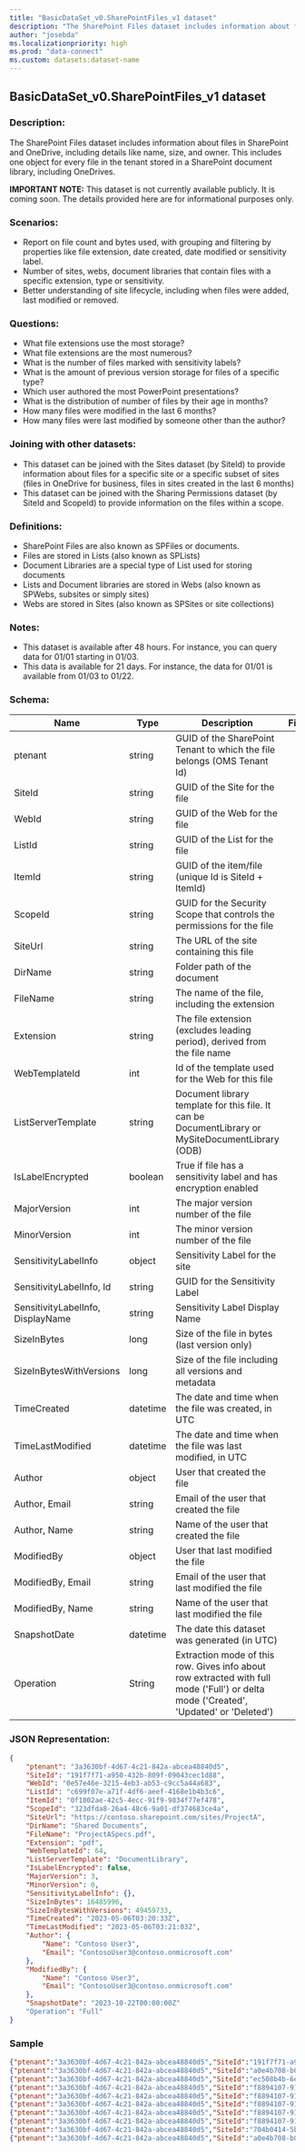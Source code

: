 ```yaml
---
title: "BasicDataSet_v0.SharePointFiles_v1 dataset"
description: "The SharePoint Files dataset includes information about files in SharePoint and OneDrive"
author: "josebda"
ms.localizationpriority: high
ms.prod: "data-connect"
ms.custom: datasets:dataset-name
---
```


## BasicDataSet_v0.SharePointFiles_v1 dataset

### Description: 

The SharePoint Files dataset includes information about files in SharePoint and OneDrive, including details like name, size, and owner. This includes one object for every file in the tenant stored in a SharePoint document library, including OneDrives.  

**IMPORTANT NOTE:** This dataset is not currently available publicly. It is coming soon. The details provided here are for informational purposes only.

### Scenarios:

- Report on file count and bytes used, with grouping and filtering by properties like file extension,   date created, date modified or sensitivity label. 
- Number of sites, webs, document libraries that contain files with a specific extension, type or sensitivity.
- Better understanding of site lifecycle, including when files were added, last modified or removed.  

### Questions:

- What file extensions use the most storage?
- What file extensions are the most numerous?
- What is the number of files marked with sensitivity labels?
- What is the amount of previous version storage for files of a specific type?
- Which user authored the most PowerPoint presentations?
- What is the distribution of number of files by their age in months?
- How many files were modified in the last 6 months?
- How many files were last modified by someone other than the author?

### Joining with other datasets:

- This dataset can be joined with the Sites dataset (by SiteId) to provide information about files for a specific site or a specific subset of sites (files in OneDrive for business, files in sites created in the last 6 months)
- This dataset can be joined with the Sharing Permissions   dataset (by SiteId and ScopeId) to provide information on the files within a scope.  

### Definitions:

- SharePoint Files are also known as SPFiles or documents.
- Files are stored in Lists (also known as SPLists)
- Document Libraries are a special type of List used for storing documents
- Lists and Document libraries are stored in Webs (also known as SPWebs, subsites or simply sites)
- Webs are stored in Sites (also known as SPSites or site collections)

### Notes:

- This dataset is available after 48 hours. For instance, you can query data for 01/01 starting in 01/03.
- This data is available for 21 days. For instance, the data for 01/01 is available from 01/03 to 01/22.

### Schema:

| **Name** | **Type** | **Description** | **FilterOptions** | **IsDateFilter** |
|-|-|-|:-:|:-:|
| ptenant | string | GUID of the SharePoint Tenant to which the file belongs (OMS Tenant Id) | No | False |
| SiteId | string | GUID of the Site for the file | No | False |
| WebId | string | GUID of the Web for the file | No | False |
| ListId | string | GUID of the List for the file | No | False |
| ItemId | string | GUID of the item/file (unique Id is SiteId + ItemId)   | No | False |
| ScopeId | string | GUID for the Security Scope that controls the permissions for the file | No | False |
| SiteUrl | string | The URL of the site containing this file | No | False |
| DirName | string | Folder path of the document | No | False |
| FileName | string | The name of the file, including the extension | No | False |
| Extension | string | The file extension (excludes leading period), derived from the file name | No | False |
| WebTemplateId | int | Id of the template used for the Web for this file | No | False |
| ListServerTemplate | string | Document library template for this file. It can be DocumentLibrary or MySiteDocumentLibrary (ODB) | No | False |
| IsLabelEncrypted | boolean | True if file has a sensitivity label and has encryption enabled | No | False |
| MajorVersion | int | The major version number of the file | No | False |
| MinorVersion | int | The minor version number of the file | No | False |
| SensitivityLabelInfo | object | Sensitivity Label for the site | No | False |
| SensitivityLabelInfo, Id | string | GUID for the Sensitivity Label | No | False |
| SensitivityLabelInfo, DisplayName | string | Sensitivity Label Display Name | No | False |
| SizeInBytes | long | Size of the file in bytes (last version only) | No | False |
| SizeInBytesWithVersions | long | Size of the file including all versions and metadata | No | False |
| TimeCreated | datetime | The date and time when the file was created, in UTC | No | False |
| TimeLastModified | datetime | The date and time when the file was last modified, in UTC | No | False |
| Author | object | User that created the file | No | False |
| Author, Email | string | Email of the user that created the file | No | False |
| Author, Name | string | Name of the user that created the file | No | False |
| ModifiedBy | object | User that last modified the file | No | False |
| ModifiedBy, Email | string | Email of the user that last modified the file | No | False |
| ModifiedBy, Name | string | Name of the user that last modified the file | No | False |
| SnapshotDate | datetime | The date this dataset was generated (in UTC) | Yes | True |
| Operation | String | Extraction mode of this row. Gives info about row extracted with full mode ('Full') or delta mode ('Created', 'Updated' or 'Deleted') | No | False |

### JSON Representation:

```json
{
    "ptenant": "3a3630bf-4d67-4c21-842a-abcea48840d5",
    "SiteId": "191f7f71-a950-432b-809f-09043cec1d88",
    "WebId": "0e57e46e-3215-4eb3-ab53-c9cc5a44a683",
    "ListId": "c699f07e-a71f-4df6-aeef-4168e1b4b3c6",
    "ItemId": "0f1802ae-42c5-4ecc-91f9-9834f77ef478",
    "ScopeId": "323dfda8-26a4-48c6-9a01-df374683ce4a",
    "SiteUrl": "https://contoso.sharepoint.com/sites/ProjectA",
    "DirName": "Shared Documents",
    "FileName": "ProjectASpecs.pdf",
    "Extension": "pdf",
    "WebTemplateId": 64,
    "ListServerTemplate": "DocumentLibrary",
    "IsLabelEncrypted": false,
    "MajorVersion": 3,
    "MinorVersion": 0,
    "SensitivityLabelInfo": {},
    "SizeInBytes": 16485996,
    "SizeInBytesWithVersions": 49459733,
    "TimeCreated": "2023-05-06T03:20:33Z",
    "TimeLastModified": "2023-05-06T03:21:03Z",
    "Author": {
        "Name": "Contoso User3",
        "Email": "ContosoUser3@contoso.onmicrosoft.com"
    },
    "ModifiedBy": {
        "Name": "Contoso User3",
        "Email": "ContosoUser3@contoso.onmicrosoft.com"
    },
    "SnapshotDate": "2023-10-22T00:00:00Z"
    "Operation": "Full"
}
```

### Sample

```json
{"ptenant":"3a3630bf-4d67-4c21-842a-abcea48840d5","SiteId":"191f7f71-a950-432b-809f-09043cec1d88","Author":{"Name":"Contoso User3","Email":"ContosoUser3@contoso.onmicrosoft.com"},"DirName":"Shared Documents","Extension":"pdf","FileName":"ProjectASpecs.pdf","IsLabelEncrypted":false,"ItemId":"0f1802ae-42c5-4ecc-91f9-9834f77ef478","ListId":"c699f07e-a71f-4df6-aeef-4168e1b4b3c6","ListServerTemplate":"DocumentLibrary","MajorVersion":3,"MinorVersion":0,"ModifiedBy":{"Name":"Contoso User3","Email":"ContosoUser3@contoso.onmicrosoft.com"},"Operation":"Full","ScopeId":"323dfda8-26a4-48c6-9a01-df374683ce4a","SensitivityLabelInfo":{},"SiteUrl":"https://contoso.sharepoint.com/sites/ProjectA","SizeInBytes":16485996,"SizeInBytesWithVersions":49459733,"TimeCreated":"2023-05-06T03:20:33Z","TimeLastModified":"2023-05-06T03:21:03Z","WebId":"0e57e46e-3215-4eb3-ab53-c9cc5a44a683","WebTemplateId":64,"SnapshotDate":"2023-10-22T00:00:00Z"}
{"ptenant":"3a3630bf-4d67-4c21-842a-abcea48840d5","SiteId":"a0e4b708-b0fe-441e-9623-9acc1210776e","Author":{"Name":"System Account"},"DirName":"Style Library/Images","Extension":"jpg","FileName":"Search_Arrow.jpg","IsLabelEncrypted":false,"ItemId":"05be36a7-be16-4d3b-b0fb-fd78904ed4c5","ListId":"af998ebe-643c-40b6-860b-e14fad11b165","ListServerTemplate":"DocumentLibrary","MajorVersion":1,"MinorVersion":0,"ModifiedBy":{"Name":"System Account"},"Operation":"Full","ScopeId":"22de3179-132c-49c1-97cb-d166a3e70adb","SensitivityLabelInfo":{},"SiteUrl":"https://contoso.sharepoint.com/sites/ContosoWiki-DeltaTest-08Aug2022","SizeInBytes":592,"SizeInBytesWithVersions":744,"TimeCreated":"2022-08-09T02:33:58Z","TimeLastModified":"2022-08-09T02:33:58Z","WebId":"8f43c93e-d157-473f-a8dd-66e81b440178","WebTemplateId":56,"SnapshotDate":"2023-10-22T00:00:00Z"}
{"ptenant":"3a3630bf-4d67-4c21-842a-abcea48840d5","SiteId":"ec508b4b-6e54-401c-826f-775950f03353","Author":{"Name":"Contoso User3","Email":"ContosoUser3@contoso.onmicrosoft.com"},"DirName":"Documents/Documents","Extension":"xlsx","FileName":"Monthly Water Report - September 2018-ec2beb6b-573f-4a24-8da9-f4c403eba605-1683343430.xlsx","IsLabelEncrypted":false,"ItemId":"363bc9a6-2031-460d-a3da-524960575321","ListId":"8779ac14-b274-4bf2-92ac-7760fdc1ebc7","ListServerTemplate":"MySiteDocumentLibrary","MajorVersion":1,"MinorVersion":0,"ModifiedBy":{"Name":"Contoso User3","Email":"ContosoUser3@contoso.onmicrosoft.com"},"Operation":"Full","ScopeId":"9924d4d2-302a-4680-a71f-be587a82b96f","SensitivityLabelInfo":{},"SiteUrl":"https://contoso-my.sharepoint.com/personal/ContosoUser3_contoso_onmicrosoft_com","SizeInBytes":175819,"SizeInBytesWithVersions":176984,"TimeCreated":"2023-05-06T03:23:51Z","TimeLastModified":"2023-05-06T03:23:52Z","WebId":"efe47d8c-6672-420b-80f9-fb884195bcbe","WebTemplateId":21,"SnapshotDate":"2023-10-22T00:00:00Z"}
{"ptenant":"3a3630bf-4d67-4c21-842a-abcea48840d5","SiteId":"f8894107-9135-422f-84f3-f9bf863319e1","Author":{"Name":"Admin Contoso","Email":"admin@contoso.onmicrosoft.com"},"DirName":"Documents/Documents","Extension":"docx","FileName":"word-template-15dc044b-0934-4bcd-962c-472f8c1632d5-1683326651.docx","IsLabelEncrypted":false,"ItemId":"13946fd3-277e-4495-bf4f-66e00e87032b","ListId":"8779ac14-b274-4bf2-92ac-7760fdc1ebc7","ListServerTemplate":"MySiteDocumentLibrary","MajorVersion":16,"MinorVersion":0,"ModifiedBy":{"Name":"Admin Contoso","Email":"admin@contoso.onmicrosoft.com"},"Operation":"Full","ScopeId":"9924d4d2-302a-4680-a71f-be587a82b96f","SensitivityLabelInfo":{},"SiteUrl":"https://contoso-my.sharepoint.com/personal/admin_contoso_onmicrosoft_com","SizeInBytes":481526,"SizeInBytesWithVersions":7721466,"TimeCreated":"2023-05-05T22:44:12Z","TimeLastModified":"2023-05-06T01:19:48Z","WebId":"efe47d8c-6672-420b-80f9-fb884195bcbe","WebTemplateId":21,"SnapshotDate":"2023-10-22T00:00:00Z"}
{"ptenant":"3a3630bf-4d67-4c21-842a-abcea48840d5","SiteId":"f8894107-9135-422f-84f3-f9bf863319e1","Author":{"Name":"Admin Contoso","Email":"admin@contoso.onmicrosoft.com"},"DirName":"Documents/Documents","Extension":"pdf","FileName":"7 ways to work together in PowerPoint-fbd1dcde-4ba1-4192-a1a6-02b631615e05-1683329474.pdf","IsLabelEncrypted":false,"ItemId":"24d2efc3-e1bd-49f1-b8ba-23b81309c49a","ListId":"8779ac14-b274-4bf2-92ac-7760fdc1ebc7","ListServerTemplate":"MySiteDocumentLibrary","MajorVersion":11,"MinorVersion":0,"ModifiedBy":{"Name":"Admin Contoso","Email":"admin@contoso.onmicrosoft.com"},"Operation":"Full","ScopeId":"9924d4d2-302a-4680-a71f-be587a82b96f","SensitivityLabelInfo":{},"SiteUrl":"https://contoso-my.sharepoint.com/personal/admin_contoso_onmicrosoft_com","SizeInBytes":1294853,"SizeInBytesWithVersions":14254626,"TimeCreated":"2023-05-05T23:31:15Z","TimeLastModified":"2023-05-06T02:53:59Z","WebId":"efe47d8c-6672-420b-80f9-fb884195bcbe","WebTemplateId":21,"SnapshotDate":"2023-10-22T00:00:00Z"}
{"ptenant":"3a3630bf-4d67-4c21-842a-abcea48840d5","SiteId":"f8894107-9135-422f-84f3-f9bf863319e1","Author":{"Name":"Admin Contoso","Email":"admin@contoso.onmicrosoft.com"},"DirName":"Documents/Documents","Extension":"docx","FileName":"Microsoft Search Announcement Poster Editable-1683335395.docx","IsLabelEncrypted":false,"ItemId":"a3c2ed05-f017-47d5-83be-0483d17a3e1c","ListId":"8779ac14-b274-4bf2-92ac-7760fdc1ebc7","ListServerTemplate":"MySiteDocumentLibrary","MajorVersion":5,"MinorVersion":0,"ModifiedBy":{"Name":"Admin Contoso","Email":"admin@contoso.onmicrosoft.com"},"Operation":"Full","ScopeId":"9924d4d2-302a-4680-a71f-be587a82b96f","SensitivityLabelInfo":{},"SiteUrl":"https://contoso-my.sharepoint.com/personal/admin_contoso_onmicrosoft_com","SizeInBytes":1386518,"SizeInBytesWithVersions":6937977,"TimeCreated":"2023-05-06T01:09:55Z","TimeLastModified":"2023-05-06T02:02:19Z","WebId":"efe47d8c-6672-420b-80f9-fb884195bcbe","WebTemplateId":21,"SnapshotDate":"2023-10-22T00:00:00Z"}
{"ptenant":"3a3630bf-4d67-4c21-842a-abcea48840d5","SiteId":"f8894107-9135-422f-84f3-f9bf863319e1","Author":{"Name":"Admin Contoso","Email":"admin@contoso.onmicrosoft.com"},"DirName":"Documents/Documents","Extension":"pdf","FileName":"Microsoft Search in Bing Adoption Kit Overview-1683338102.pdf","IsLabelEncrypted":false,"ItemId":"d4f2e146-f947-4539-9b12-c6af5945a5cd","ListId":"8779ac14-b274-4bf2-92ac-7760fdc1ebc7","ListServerTemplate":"MySiteDocumentLibrary","MajorVersion":3,"MinorVersion":0,"ModifiedBy":{"Name":"Admin Contoso","Email":"admin@contoso.onmicrosoft.com"},"Operation":"Full","ScopeId":"9924d4d2-302a-4680-a71f-be587a82b96f","SensitivityLabelInfo":{},"SiteUrl":"https://contoso-my.sharepoint.com/personal/admin_contoso_onmicrosoft_com","SizeInBytes":855000,"SizeInBytesWithVersions":2568087,"TimeCreated":"2023-05-06T01:55:03Z","TimeLastModified":"2023-05-06T02:45:50Z","WebId":"efe47d8c-6672-420b-80f9-fb884195bcbe","WebTemplateId":21,"SnapshotDate":"2023-10-22T00:00:00Z"}
{"ptenant":"3a3630bf-4d67-4c21-842a-abcea48840d5","SiteId":"f8894107-9135-422f-84f3-f9bf863319e1","Author":{"Name":"Admin Contoso","Email":"admin@contoso.onmicrosoft.com"},"DirName":"Documents/Documents","Extension":"docx","FileName":"Microsoft-Search-Poster-11x17-FindFiles-Editable-1683326555.docx","IsLabelEncrypted":false,"ItemId":"dbb638f6-7f5d-4cfa-8d6a-da775410360e","ListId":"8779ac14-b274-4bf2-92ac-7760fdc1ebc7","ListServerTemplate":"MySiteDocumentLibrary","MajorVersion":17,"MinorVersion":0,"ModifiedBy":{"Name":"Admin Contoso","Email":"admin@contoso.onmicrosoft.com"},"Operation":"Full","ScopeId":"9924d4d2-302a-4680-a71f-be587a82b96f","SensitivityLabelInfo":{},"SiteUrl":"https://contoso-my.sharepoint.com/personal/admin_contoso_onmicrosoft_com","SizeInBytes":459302,"SizeInBytesWithVersions":7826200,"TimeCreated":"2023-05-05T22:42:36Z","TimeLastModified":"2023-05-06T02:39:46Z","WebId":"efe47d8c-6672-420b-80f9-fb884195bcbe","WebTemplateId":21,"SnapshotDate":"2023-10-22T00:00:00Z"}
{"ptenant":"3a3630bf-4d67-4c21-842a-abcea48840d5","SiteId":"704b0414-5bdf-4e53-b679-bfcc6b90d2eb","Author":{"Name":"Admin Contoso","Email":"admin@contoso.onmicrosoft.com"},"DirName":"Shared Documents","Extension":"bin","FileName":"test3.bin","IsLabelEncrypted":false,"ItemId":"7091772c-91b2-4b0d-b548-72076200e6c3","ListId":"7d4d265d-1b01-4dd0-94a5-384b0150ac8f","ListServerTemplate":"DocumentLibrary","MajorVersion":1,"MinorVersion":0,"ModifiedBy":{"Name":"Admin Contoso","Email":"admin@contoso.onmicrosoft.com"},"Operation":"Full","ScopeId":"8e9d904e-b5e6-4f0c-9aea-ba8fb4f73535","SensitivityLabelInfo":{},"SiteUrl":"https://contoso.sharepoint.com/sites/StorageTest3","SizeInBytes":10000000,"SizeInBytesWithVersions":10000497,"TimeCreated":"2023-07-29T20:18:23Z","TimeLastModified":"2023-07-29T20:18:23Z","WebId":"e9f81c10-bb5a-4a43-ace8-4034b909e0f8","WebTemplateId":64,"SnapshotDate":"2023-10-22T00:00:00Z"}
{"ptenant":"3a3630bf-4d67-4c21-842a-abcea48840d5","SiteId":"a0e4b708-b0fe-441e-9623-9acc1210776e","Author":{"Name":"System Account"},"DirName":"Style Library/ko-kr/Themable/Core Styles","Extension":"css","FileName":"pagelayouts15.css","IsLabelEncrypted":false,"ItemId":"07a9018b-4bc7-4679-9ae8-fc9a0d433852","ListId":"af998ebe-643c-40b6-860b-e14fad11b165","ListServerTemplate":"DocumentLibrary","MajorVersion":1,"MinorVersion":0,"ModifiedBy":{"Name":"System Account"},"Operation":"Full","ScopeId":"22de3179-132c-49c1-97cb-d166a3e70adb","SensitivityLabelInfo":{},"SiteUrl":"https://contoso.sharepoint.com/sites/ContosoWiki-DeltaTest-08Aug2022","SizeInBytes":2820,"SizeInBytesWithVersions":2972,"TimeCreated":"2022-08-09T02:41:10Z","TimeLastModified":"2022-08-09T02:41:10Z","WebId":"8f43c93e-d157-473f-a8dd-66e81b440178","WebTemplateId":56,"SnapshotDate":"2023-10-22T00:00:00Z"}
```